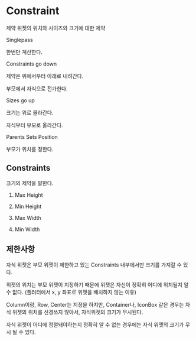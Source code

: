# Constraint

제약 위젯의 위치와 사이즈와 크기에 대한 제약

Singlepass

한번만 계산한다.

Constraints go down

제약은 위에서부터 아래로 내려간다.

부모에서 자식으로 전가한다.

Sizes go up

크기는 위로 올라간다.

자식부터 부모로 올라간다.

Parents Sets Position

부모가 위치를 정한다.



## Constraints

크기의 제약을 말한다.

1) Max Height

2) Min Height

3) Max Width

4) Min Width


## 제한사항

자식 위젯은 부모 위젯이 제한하고 있는 Constraints 내부에서만 크기를 가져갈 수 있다.

위젯의 위치는 부모 위젯이 지정하기 때문에 위젯은 자신이 정확히 어디에 위치될지 알 수 없다. (플러터에서 x, y 좌표로 위젯을 배치하지 않는 이유)

Column이랑, Row, Center는 지정을 하지만, Container나, IconBox 같은 경우는 자식 위젯의 위치를 신경쓰지 않아서, 자식위젯의 크기가 무시된다.

자식 위젯이 어디에 정렬돼야하는지 정확히 알 수 없는 경우에는 자식 위젯의 크기가 무시 될 수 있다.

